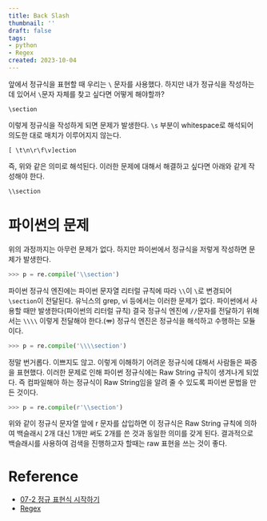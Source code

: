 ```yaml
---
title: Back Slash
thumbnail: ''
draft: false
tags:
- python
- Regex
created: 2023-10-04
---
```


앞에서 정규식을 표현할 때 우리는 `\` 문자를 사용했다. 하지만 내가 정규식을 작성하는 데 있어서 `\`문자 자체를 찾고 싶다면 어떻게 해야할까?

````
\section
````

이렇게 정규식을 작성하게 되면 문제가 발생한다. `\s` 부분이 whitespace로 해석되어 의도한 대로 매치가 이루어지지 않는다.

````
[ \t\n\r\f\v]ection
````

즉, 위와 같은 의미로 해석된다. 이러한 문제에 대해서 해결하고 싶다면 아래와 같게 작성해야 한다.

````
\\section
````

# 파이썬의 문제

위의 과정까지는 아무런 문제가 없다. 하지만 파이썬에서 정규식을 저렇게 작성하면 문제가 발생한다.

````python
>>> p = re.compile('\\section')
````

파이썬 정규식 엔진에는 파이썬 문자열 리터럴 규칙에 따라 `\\`이 `\`로 변경되어 `\section`이 전달된다. 유닉스의 grep, vi 등에서는 이러한 문제가 없다. 파이썬에서 사용할 때만 발생한다(파이썬의 리터럴 규칙) 결국 정규식 엔진에 `//`문자를 전달하기 위해서는 `\\\\` 이렇게 전달해야 한다.(~~ㅠ~~) 정규식 엔진은 정규식을 해석하고 수행하는 모듈이다.

````python
>>> p = re.compile('\\\\section')
````

정말 번거롭다. 이쁘지도 않고. 이렇게 이해하기 어려운 정규식에 대해서 사람들은 짜증을 표현했다. 이러한 문제로 인해 파이썬 정규식에는 Raw String 규칙이 생겨나게 되었다. 즉 컴파일해야 하는 정규식이 Raw String임을 알려 줄 수 있도록 파이썬 문법을 만든 것이다.

````python
>>> p = re.compile(r'\\section')
````

위와 같이 정규식 문자열 앞에 r 문자를 삽입하면 이 정규식은 Raw String 규칙에 의하여 백슬래시 2개 대신 1개만 써도 2개를 쓴 것과 동일한 의미를 갖게 된다. 결과적으로 백슬래시를 사용하여 검색을 진행하고자 할때는 raw 표현을 쓰는 것이 좋다.

# Reference

* [07-2 정규 표현식 시작하기](https://wikidocs.net/4308)
* [Regex](Regex.md)
